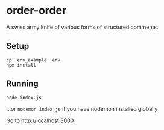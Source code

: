 # order-order

A swiss army knife of various forms of structured comments.

## Setup

```
cp .env_example .env
npm install
```

## Running

```
node index.js
```

...or `nodemon index.js` if you have nodemon installed globally

Go to [http://localhost:3000](http://localhost:3000)
